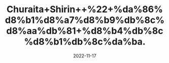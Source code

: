 ---
title: 'Churaita+Shirin++%22+%da%86%d8%b1%d8%a7%d8%b9%db%8c%d8%aa%db%81+%d8%b4%db%8c%d8%b1%db%8c%da%ba.'
date: '2022-11-17' 
metatag: '' 
inventory: '0' 
draft: false 
# meta description 
shortDescripton: 'Sweet+Chirata+%22+Chirata+is+helpful+in+treating+fever%2c+upset+stomach%2c+constipation%2c+anorexia+(appetite+loss)%2c+skin+diseases%2c+intestinal+worms+and+cancer.'
description: 'Herbs+%d8%ac%da%91%db%8c+%d8%a8%d9%88%d9%b9%db%8c'
longdescription: ''
tags: ''
brand: ''
subCategory: ''
unit: '50 gm-Pk'
sellCount: '0'
featured: True
# product Price
price: '80.0'
# Product Short Description
shortDescription: 'Sweet+Chirata+%22+Chirata+is+helpful+in+treating+fever%2c+upset+stomach%2c+constipation%2c+anorexia+(appetite+loss)%2c+skin+diseases%2c+intestinal+worms+and+cancer.'
productID: '5AF66018-1627-ED11-9968-005056B3A416'
type: 'products'
category: 'Herbs+%d8%ac%da%91%db%8c+%d8%a8%d9%88%d9%b9%db%8c' 
thumnailproduct: 'https://eraconnect.blob.core.windows.net/product-images/aminsaddiquidawakhana/5AF66018-1627-ED11-9968-005056B3A416.webp' 
images:
  - image: 'https://eraconnect.blob.core.windows.net/product-images/aminsaddiquidawakhana/5AF66018-1627-ED11-9968-005056B3A416.webp'  
Variants:
---